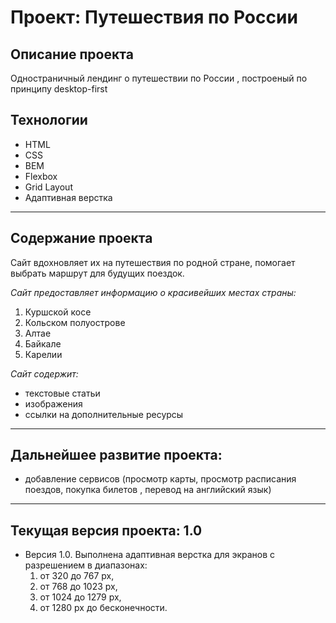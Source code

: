 # Проект: Путешествия по России

## Описание проекта

Одностраничный лендинг о путешествии по России , построеный по принципу desktop-first

## Технологии

* HTML
* CSS
* BEM
* Flexbox
* Grid Layout
* Адаптивная верстка

---

## Содержание проекта

Cайт вдохновляет их на путешествия по родной стране, помогает выбрать маршрут для будущих поездок.

*Сайт предоставляет информацию о красивейших местах страны:*

1. Куршской косе
2. Кольском полуострове
3. Алтае
4. Байкале
5. Карелии

*Сайт содержит:*

* текстовые статьи
* изображения
* ссылки на дополнительные ресурсы

---

## Дальнейшее развитие проекта:

* добавление сервисов (просмотр карты, просмотр расписания поездов, покупка билетов , перевод на английский язык)
 

---

## Текущая версия проекта: 1.0

* Версия 1.0. Выполнена адаптивная верстка для экранов с разрешением в диапазонах:
    1. от 320 до 767 px,
    2. от 768 до 1023 px,
    3. от 1024 до 1279 px,
    4. от 1280 px до бесконечности.